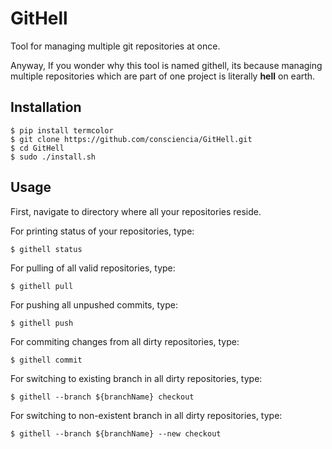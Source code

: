 # GitHell
Tool for managing multiple git repositories at once.

Anyway, If you wonder why this tool is named githell, its because
managing multiple repositories which are part of one project
is literally **hell** on earth.

## Installation
```
$ pip install termcolor
$ git clone https://github.com/consciencia/GitHell.git
$ cd GitHell
$ sudo ./install.sh
```

## Usage
First, navigate to directory where all your repositories reside.

For printing status of your repositories, type:
```
$ githell status
```

For pulling of all valid repositories, type:
```
$ githell pull
```

For pushing all unpushed commits, type:
```
$ githell push
```

For commiting changes from all dirty repositories, type:
```
$ githell commit
```

For switching to existing branch in all dirty repositories, type:
```
$ githell --branch ${branchName} checkout
```

For switching to non-existent branch in all dirty repositories, type:
```
$ githell --branch ${branchName} --new checkout
```

